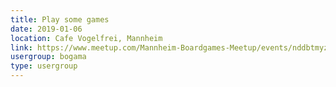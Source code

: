 ```yaml
---
title: Play some games
date: 2019-01-06
location: Cafe Vogelfrei, Mannheim
link: https://www.meetup.com/Mannheim-Boardgames-Meetup/events/nddbtmyzcbjb/
usergroup: bogama
type: usergroup
---
```

